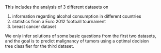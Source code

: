 This includes the analysis of 3 different datasets on 
1. information regarding alcohol consumption in different countries
2. statistics from a Euro 2012 football tournament
3. breast cancer dataset

We only infer solutions of some basic questions from the first two datasets, and the goal is to predict malignancy of tumors using a optimal decision tree classifier for the third dataset.
